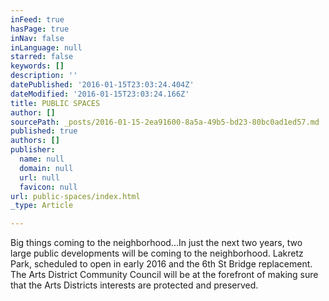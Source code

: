 ```yaml
---
inFeed: true
hasPage: true
inNav: false
inLanguage: null
starred: false
keywords: []
description: ''
datePublished: '2016-01-15T23:03:24.404Z'
dateModified: '2016-01-15T23:03:24.166Z'
title: PUBLIC SPACES
author: []
sourcePath: _posts/2016-01-15-2ea91600-8a5a-49b5-bd23-80bc0ad1ed57.md
published: true
authors: []
publisher:
  name: null
  domain: null
  url: null
  favicon: null
url: public-spaces/index.html
_type: Article

---
```

Big things coming to the neighborhood...In just the next two years, two large public developments will be coming to the neighborhood.  Lakretz Park, scheduled to open in early 2016 and the 6th St Bridge replacement.  The Arts District Community Council will be at the forefront of making sure that the Arts Districts interests are protected and preserved.